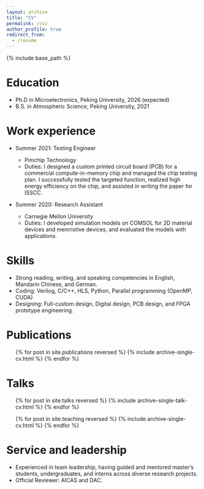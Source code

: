 ```yaml
---
layout: archive
title: "CV"
permalink: /cv/
author_profile: true
redirect_from:
  - /resume
---
```


{% include base_path %}

Education
======
* Ph.D in Microelectronics, Peking University, 2026 (expected)
* B.S. in Atmospheric Science, Peking University, 2021

Work experience
======
* Summer 2021: Testing Engineer
  * Pimchip Technology
  * Duties: I designed a custom printed circuit board (PCB) for a commercial compute-in-memory chip and managed the chip testing plan. I successfully tested the targeted function, realized high energy efficiency on the chip, and assisted in writing the paper for ISSCC.

* Summer 2020: Research Assistant
  * Carnegie Mellon University
  * Duties: I developed simulation models on COMSOL for 2D material devices and memristive devices, and evaluated the models with applications. 


Skills
======
* Strong reading, writing, and speaking competencies in English, Mandarin Chinese, and German.
* Coding: Verilog, C/C++, HLS, Python, Parallel programming (OpenMP, CUDA)
* Designing: Full-custom design, Digital design, PCB design, and FPGA prototype engineering.

Publications
======
  <ul>{% for post in site.publications reversed %}
    {% include archive-single-cv.html %}
  {% endfor %}</ul>
  
Talks
======
  <ul>{% for post in site.talks reversed %}
    {% include archive-single-talk-cv.html  %}
  {% endfor %}</ul>
  

  <ul>{% for post in site.teaching reversed %}
    {% include archive-single-cv.html %}
  {% endfor %}</ul>
  
Service and leadership
======
* Experienced in team leadership, having guided and mentored master’s students, undergraduates, and interns across diverse research projects.
* Official Reviewer: AICAS and DAC.
